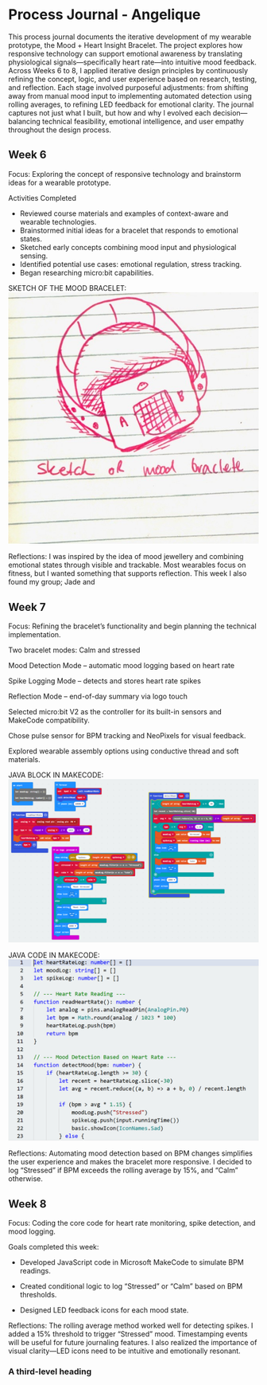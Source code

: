 # Process Journal - Angelique
This process journal documents the iterative development of my wearable prototype, the Mood + Heart Insight Bracelet. The project explores how responsive technology can support emotional awareness by translating physiological signals—specifically heart rate—into intuitive mood feedback. Across Weeks 6 to 8, I applied iterative design principles by continuously refining the concept, logic, and user experience based on research, testing, and reflection. Each stage involved purposeful adjustments: from shifting away from manual mood input to implementing automated detection using rolling averages, to refining LED feedback for emotional clarity. The journal captures not just what I built, but how and why I evolved each decision—balancing technical feasibility, emotional intelligence, and user empathy throughout the design process.
## Week 6
Focus: Exploring the concept of responsive technology and brainstorm ideas for a wearable prototype.

Activities Completed
- Reviewed course materials and examples of context-aware and wearable technologies.
- Brainstormed initial ideas for a bracelet that responds to emotional states.
- Sketched early concepts combining mood input and physiological sensing.
- Identified potential use cases: emotional regulation, stress tracking.
- Began researching micro:bit capabilities.

SKETCH OF THE MOOD BRACELET:
![Sketch of Bracelet Concept](images/sketch.png)

Reflections: I was inspired by the idea of mood jewellery and combining emotional states through visible and trackable. Most wearables focus on fitness, but I wanted something that supports reflection. This week I also found my group; Jade and 

## Week 7
Focus: Refining the bracelet’s functionality and begin planning the technical implementation.

Two bracelet modes: Calm and stressed

Mood Detection Mode – automatic mood logging based on heart rate

Spike Logging Mode – detects and stores heart rate spikes

Reflection Mode – end-of-day summary via logo touch


Selected micro:bit V2 as the controller for its built-in sensors and MakeCode compatibility.

Chose pulse sensor for BPM tracking and NeoPixels for visual feedback.

Explored wearable assembly options using conductive thread and soft materials.

JAVA BLOCK IN MAKECODE:
![Java blocks](images/Java-blocks.png) 

JAVA CODE IN MAKECODE:
![Java code](images/Java-code.png)

Reflections: Automating mood detection based on BPM changes simplifies the user experience and makes the bracelet more responsive. I decided to log “Stressed” if BPM exceeds the rolling average by 15%, and “Calm” otherwise. 

## Week 8
Focus: Coding the core code for heart rate monitoring, spike detection, and mood logging.

Goals completed this week:

- Developed JavaScript code in Microsoft MakeCode to simulate BPM readings.

- Created conditional logic to log “Stressed” or “Calm” based on BPM thresholds.

- Designed LED feedback icons for each mood state.


Reflections: The rolling average method worked well for detecting spikes. I added a 15% threshold to trigger “Stressed” mood. Timestamping events will be useful for future journaling features. I also realized the importance of visual clarity—LED icons need to be intuitive and emotionally resonant.


### A third-level heading

